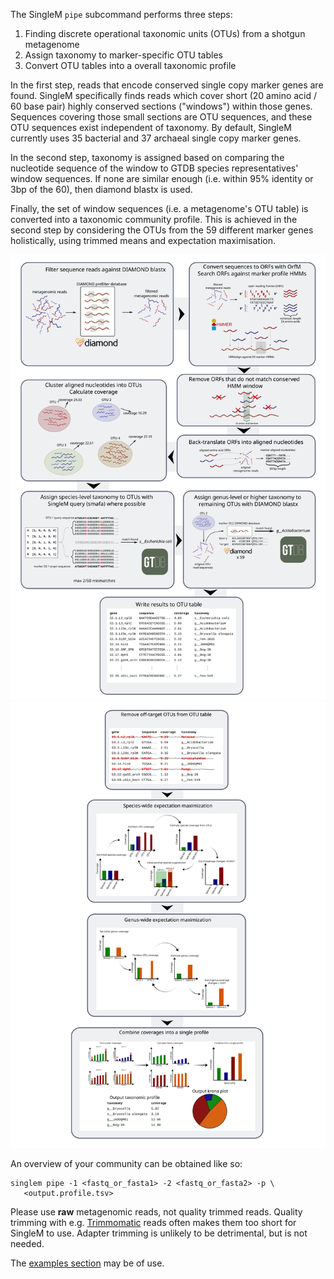 
The SingleM `pipe` subcommand performs three steps:

1. Finding discrete operational taxonomic units (OTUs) from a shotgun metagenome
2. Assign taxonomy to marker-specific OTU tables
3. Convert OTU tables into a overall taxonomic profile

In the first step, reads that encode conserved single copy marker genes are found. SingleM specifically finds reads which cover short (20 amino acid / 60 base pair) highly conserved sections ("windows") within those genes. Sequences covering those small sections are OTU sequences, and these OTU sequences exist independent of taxonomy. By default, SingleM currently uses 35 bacterial and 37 archaeal single copy marker genes.

In the second step, taxonomy is assigned based on comparing the nucleotide sequence of the window to GTDB species representatives' window sequences. If none are similar enough (i.e. within 95% identity or 3bp of the 60), then diamond blastx is used.

Finally, the set of window sequences (i.e. a metagenome's OTU table) is converted into a taxonomic community profile. This is achieved in the second step by considering the OTUs from the 59 different marker genes holistically, using trimmed means and expectation maximisation.

![steps 1 and 2](/singlem_pipe_v2.svg)
![step 3](/singlem_condense_v2.svg)

An overview of your community can be obtained like so:
```
singlem pipe -1 <fastq_or_fasta1> -2 <fastq_or_fasta2> -p \
   <output.profile.tsv>
```
Please use **raw** metagenomic reads, not quality trimmed reads. Quality trimming with e.g. [Trimmomatic](https://doi.org/10.1093/bioinformatics/btu170) reads often makes them too short for SingleM to use. Adapter trimming is unlikely to be detrimental, but is not needed.

The [examples section](/tools/pipe#examples) may be of use.


